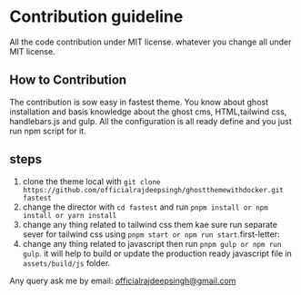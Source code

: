 # Contribution guideline

All the code contribution under MIT license. whatever you change all under MIT license.

## How to Contribution

The contribution is sow easy in fastest theme. You know about ghost installation and basis knowledge about the ghost cms, HTML,tailwind css, handlebars.js and gulp. All the configuration is all ready define and you just run npm script for it. 

## steps

1. clone the theme local with `git clone https://github.com/officialrajdeepsingh/ghostthemewithdocker.git fastest`
2. change the director with `cd fastest` and run `pnpm install or npm install or yarn install`
3. change any thing related to tailwind css them kae sure run separate sever for tailwind css using `pnpm start or npm run start`.first-letter:
4. change any thing related to javascript then run `pnpm gulp or npm run gulp`. it will help to build or update the production ready javascript file in `assets/build/js` folder.

Any query ask me by email: officialrajdeepsingh@gmail.com